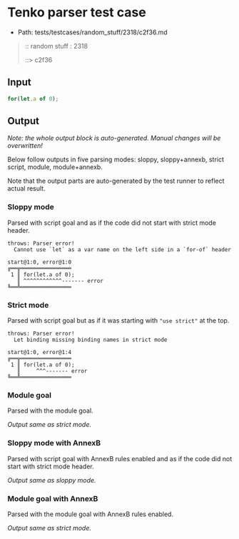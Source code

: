 # Tenko parser test case

- Path: tests/testcases/random_stuff/2318/c2f36.md

> :: random stuff : 2318
>
> ::> c2f36

## Input


`````js
for(let.a of 0);
`````

## Output

_Note: the whole output block is auto-generated. Manual changes will be overwritten!_

Below follow outputs in five parsing modes: sloppy, sloppy+annexb, strict script, module, module+annexb.

Note that the output parts are auto-generated by the test runner to reflect actual result.

### Sloppy mode

Parsed with script goal and as if the code did not start with strict mode header.

`````
throws: Parser error!
  Cannot use `let` as a var name on the left side in a `for-of` header

start@1:0, error@1:0
╔══╦════════════════
 1 ║ for(let.a of 0);
   ║ ^^^^^^^^^^^^------- error
╚══╩════════════════

`````

### Strict mode

Parsed with script goal but as if it was starting with `"use strict"` at the top.

`````
throws: Parser error!
  Let binding missing binding names in strict mode

start@1:0, error@1:4
╔══╦════════════════
 1 ║ for(let.a of 0);
   ║     ^^^------- error
╚══╩════════════════

`````

### Module goal

Parsed with the module goal.

_Output same as strict mode._

### Sloppy mode with AnnexB

Parsed with script goal with AnnexB rules enabled and as if the code did not start with strict mode header.

_Output same as sloppy mode._

### Module goal with AnnexB

Parsed with the module goal with AnnexB rules enabled.

_Output same as strict mode._
